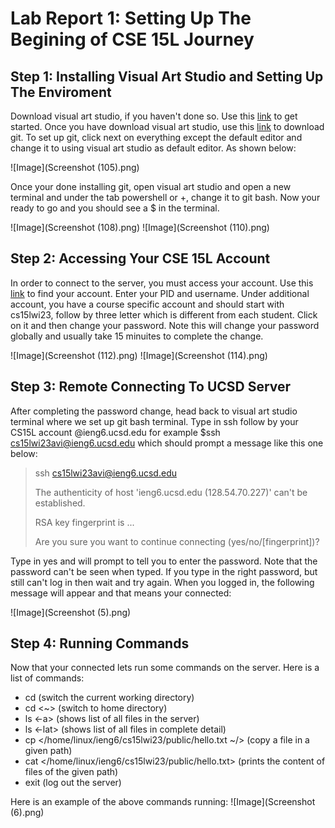 # Lab Report 1: Setting Up The Begining of CSE 15L Journey 
 
 
## Step 1: Installing Visual Art Studio and Setting Up The Enviroment 

Download visual art studio, if you haven't done so. Use this [link](https://code.visualstudio.com/) to get started. Once you have download visual art studio,
use this [link](https://gitforwindows.org/) to download git. To set up git, click next on everything except the default editor and change it to using visual 
art studio as default editor. As shown below: 

![Image](Screenshot (105).png)

Once your done installing git, open visual art studio and open a new terminal and under the tab powershell or +, change it to git bash. Now your ready to go and 
you should see a $ in the terminal. 

![Image](Screenshot (108).png) 
![Image](Screenshot (110).png) 

## Step 2: Accessing Your CSE 15L Account 

In order to connect to the server, you must access your account. Use this [link](https://sdacs.ucsd.edu/~icc/index.php) to find your account. Enter your PID and
username. Under additional account, you have a course specific account and should start with cs15lwi23, follow by three letter which is different from each student. Click on it and then change your password. Note this will change your password globally and usually take 15 minuites to complete the change. 

![Image](Screenshot (112).png) 
![Image](Screenshot (114).png)

## Step 3: Remote Connecting To UCSD Server 

After completing the password change, head back to visual art studio terminal where we set up git bash terminal. Type in ssh follow by your CS15L account @ieng6.ucsd.edu for example $ssh cs15lwi23avi@ieng6.ucsd.edu which should prompt a message like this one below:

> ssh cs15lwi23avi@ieng6.ucsd.edu
> 
> The authenticity of host 'ieng6.ucsd.edu (128.54.70.227)' can't be established.
> 
> RSA key fingerprint is ...
> 
> Are you sure you want to continue connecting (yes/no/[fingerprint])? 

Type in yes and will prompt to tell you to enter the password. Note that the password can't be seen when typed. If you type in the right password, but still can't log in then wait and try again. When you logged in, the following message will appear and that means your connected:

![Image](Screenshot (5).png) 

## Step 4: Running Commands 

Now that your connected lets run some commands on the server. Here is a list of commands:
- cd <path> (switch the current working directory)
- cd <~>  (switch to home directory)
- ls <-a> (shows list of all files in the server)
- ls <-lat> (shows list of all files in complete detail) 
- cp </home/linux/ieng6/cs15lwi23/public/hello.txt ~/> (copy a file in a given path)
- cat </home/linux/ieng6/cs15lwi23/public/hello.txt> (prints the content of files of the given path)
- exit (log out the server)

Here is an example of the above commands running: 
![Image](Screenshot (6).png)

